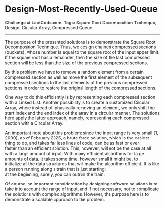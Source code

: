 # Design-Most-Recently-Used-Queue
Challenge at LeetCode.com. Tags: Square Root Decomposition Technique, Design, Circular Array, Compressed Queue.

--------------------------------------------------------------------------------------------------------------------------------------------------------------------------

The purpose of the presented solutions is to demonstrate the Square Root Decomposition Technique. Thus, we design chained compressed sections (buckets), whose number is equal to the square root of the input upper limit. If the square root has a remainder, then the size of the last compressed section will be less than the size of the previous compressed sections.

By this problem we have to remove a random element from a certain compressed section as well as move the first element of the subsequent compressed sections to the last elements of the previous compressed sections in order to restore the original length of the compressed sections.

One way to do this efficiently is by representing each compressed section with a Linked List. Another possibility is to create a customized Circular Array, where instead of  physically removing an element, we only shift the start index and the end index of the array in a circular manner. The solutions here apply the latter approach, namely, representing each compressed section with a Circular Array. 

An important note about this problem: since the input range is very small [1, 2000], as of February 2025, a brute force solution, which is the easiest thing to do, and takes far less lines of code, can be as fast or even faster than an efficient solution. This, however, will not be the case at all with a large amount of input. With many efficient algorithms for large amounts of data, it takes some time, however small it might be, to initialize all the data structures that will make the algorithm efficient. It is like a person running along a train that is just starting:<br/> at the beginning, surely, you can outrun the train. 

Of course, an important consideration by designing software solutions is to take into account the range of input, and if not necessary, not to complicate the solutions with complex algorithms. However, the purpose here is to demonstrate a scalable approach to the problem. 
